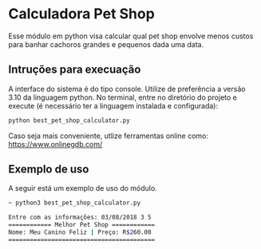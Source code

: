 # Calculadora Pet Shop 

Esse módulo em python visa calcular qual pet shop envolve menos custos para banhar cachoros grandes e pequenos dada uma data.

## Intruções para execuação

A interface do sistema é do tipo console. Utilize de preferência a versão 3.10 da linguagem python.
No terminal, entre no diretório do projeto e execute (é necessário ter a linguagem instalada e configurada):

```sh
python best_pet_shop_calculator.py
```
Caso seja mais conveniente, utlize ferramentas online como: https://www.onlinegdb.com/

## Exemplo de uso
A seguir está um exemplo de uso do módulo.

```sh
~ python3 best_pet_shop_calculator.py

Entre com as informações: 03/08/2018 3 5
============ Melhor Pet Shop ============
Nome: Meu Canino Feliz | Preço: R$260.00
=========================================
```

